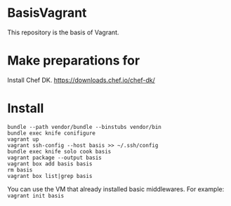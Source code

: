 BasisVagrant
============

This repository is the basis of Vagrant.

# Make preparations for

Install Chef DK.
https://downloads.chef.io/chef-dk/

# Install

```
bundle --path vendor/bundle --binstubs vendor/bin
bundle exec knife conifigure
vagrant up
vagrant ssh-config --host basis >> ~/.ssh/config
bundle exec knife solo cook basis
vagrant package --output basis
vagrant box add basis basis
rm basis
vagrant box list|grep basis
```

You can use the VM that already installed basic middlewares.
For example: `vagrant init basis`
